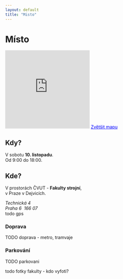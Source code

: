 ```yaml
---
layout: default
title: "Misto"
---
```



Místo
==============================

<section id="place">
	<div class="row">
		<div class="span6">
			<iframe width="270" height="250" frameborder="0" scrolling="no" marginheight="0" marginwidth="0" src="https://maps.google.cz/maps?q=Technick%C3%A1+4&amp;ie=UTF8&amp;hq=&amp;hnear=Technick%C3%A1+1902%2F4,+160+00+Praha&amp;gl=cz&amp;t=m&amp;brcurrent=5,0,0&amp;hl=cs&amp;view=map&amp;ll=50.10379,14.391875&amp;spn=0.006881,0.012016&amp;z=15&amp;iwloc=near&addr&amp;output=embed"></iframe>
			<a target="_blank" class="map-link" href="https://maps.google.cz/maps?q=Technick%C3%A1+4&amp;ie=UTF8&amp;hq=&amp;hnear=Technick%C3%A1+1902%2F4,+160+00+Praha&amp;t=m&amp;brcurrent=5,0,0&amp;z=16&amp;iwloc=A&amp;source=embed" style="color:#0000FF;text-align:left">Zvětšit mapu</a>
		</div>
		<div class="span6">
			<h2>Kdy?</h2>
			<p>
		        V sobotu <strong>10. listopadu</strong>.<br />
		        Od 9:00 do 18:00.
		      </p>
			<h2>Kde?</h2>
			  <p>
		        V prostorách ČVUT - <strong>Fakulty strojní</strong>, <br />
		        v Praze v Dejvicích.
		      </p>
		      <address>
		        Technická 4<br />
		        Praha 6&nbsp;&nbsp;166 07
		      </address>
		      todo gps
		</div>
	</div>
	<div class="row">
		<div class="span6">
			<h3>Doprava</h3>  
		    <p>TODO doprava - metro, tramvaje</p>
		</div>
		<div class="span6">
			<h3>Parkování</h3>  
		    <p>TODO parkovani</p>
		</div>
	</div>
	todo fotky fakulty - kdo vyfoti?
</section>
